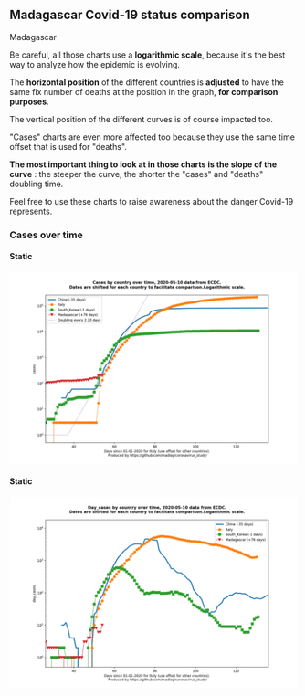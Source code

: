 ## Madagascar Covid-19 status comparison 

Madagascar



Be careful, all those charts use a **logarithmic scale**, because it's the best way to analyze how the epidemic is evolving.
 
The **horizontal position** of the different countries is **adjusted** to have the same fix number of deaths at the position in the graph, **for comparison purposes**.

The vertical position of the different curves is of course impacted too.

"Cases" charts are even more affected too because they use the same time offset that is used for "deaths".

**The most important thing to look at in those charts is the slope of the curve** : the steeper the curve, the shorter the "cases" and "deaths" doubling time.

Feel free to use these charts to raise awareness about the danger Covid-19 represents. 


 
### Cases over time
 
#### Static
![Madagascar covid-19 cases static chart](https://raw.githubusercontent.com/madlag/coronavirus_study/master/notebooks/graphs/2020-05-10/countries/Madagascar/2020-05-10_Madagascar_cases.png "Madagascar covid-19 cases static chart")   
 
#### Static
![Madagascar covid-19 daily cases static chart](https://raw.githubusercontent.com/madlag/coronavirus_study/master/notebooks/graphs/2020-05-10/countries/Madagascar/2020-05-10_Madagascar_day_cases.png "Madagascar covid-19 day_cases static chart")   

